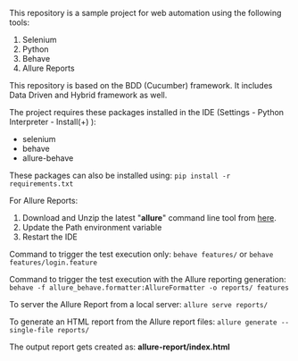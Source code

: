 This repository is a sample project for web automation using the following tools:
1. Selenium
2. Python
3. Behave
4. Allure Reports

This repository is based on the BDD (Cucumber) framework.
It includes Data Driven and Hybrid framework as well.

The project requires these packages installed in the IDE (Settings - Python Interpreter - Install(+) ):
* selenium
* behave
* allure-behave

These packages can also be installed using: `pip install -r requirements.txt`

For Allure Reports:
1. Download and Unzip the latest "**allure**" command line tool from [here](https://github.com/allure-framework/allure2/releases).
2. Update the Path environment variable
3. Restart the IDE

Command to trigger the test execution only: 
`behave features/`
or
`behave features/login.feature`

Command to trigger the test execution with the Allure reporting generation:
`behave -f allure_behave.formatter:AllureFormatter -o reports/ features` 

To server the Allure Report from a local server:
`allure serve reports/`


To generate an HTML report from the Allure report files:
`allure generate --single-file reports/`


The output report gets created as: **allure-report/index.html**